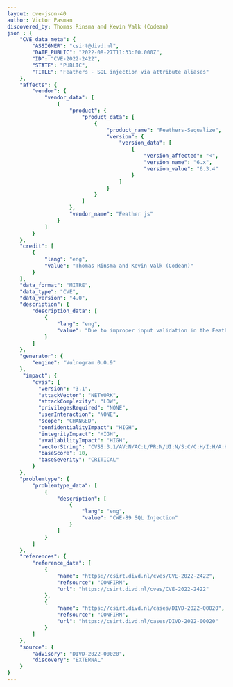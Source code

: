 ```yaml
---
layout: cve-json-40
author: Victor Pasman
discovered_by: Thomas Rinsma and Kevin Valk (Codean)
json : {
    "CVE_data_meta": {
        "ASSIGNER": "csirt@divd.nl",
        "DATE_PUBLIC": "2022-08-27T11:33:00.000Z",
        "ID": "CVE-2022-2422",
        "STATE": "PUBLIC",
        "TITLE": "Feathers - SQL injection via attribute aliases"
    },
    "affects": {
        "vendor": {
            "vendor_data": [
                {
                    "product": {
                        "product_data": [
                            {
                                "product_name": "Feathers-Sequalize",
                                "version": {
                                    "version_data": [
                                        {
                                            "version_affected": "<",
                                            "version_name": "6.x",
                                            "version_value": "6.3.4"
                                        }
                                    ]
                                }
                            }
                        ]
                    },
                    "vendor_name": "Feather js"
                }
            ]
        }
    },
    "credit": [
        {
            "lang": "eng",
            "value": "Thomas Rinsma and Kevin Valk (Codean)"
        }
    ],
    "data_format": "MITRE",
    "data_type": "CVE",
    "data_version": "4.0",
    "description": {
        "description_data": [
            {
                "lang": "eng",
                "value": "Due to improper input validation in the Feathers js library, it is possible to perform a SQL injection attack on the back-end database, in case the feathers-sequelize package is used."
            }
        ]
    },
    "generator": {
        "engine": "Vulnogram 0.0.9"
    },
     "impact": {
        "cvss": {
          "version": "3.1",
          "attackVector": "NETWORK",
          "attackComplexity": "LOW",
          "privilegesRequired": "NONE",
          "userInteraction": "NONE",
          "scope": "CHANGED",
          "confidentialityImpact": "HIGH",
          "integrityImpact": "HIGH",
          "availabilityImpact": "HIGH",
          "vectorString": "CVSS:3.1/AV:N/AC:L/PR:N/UI:N/S:C/C:H/I:H/A:H",
          "baseScore": 10,
          "baseSeverity": "CRITICAL"
        }
    },
    "problemtype": {
        "problemtype_data": [
            {
                "description": [
                    {
                        "lang": "eng",
                        "value": "CWE-89 SQL Injection"
                    }
                ]
            }
        ]
    },
    "references": {
        "reference_data": [
            {
                "name": "https://csirt.divd.nl/cves/CVE-2022-2422",
                "refsource": "CONFIRM",
                "url": "https://csirt.divd.nl/cves/CVE-2022-2422"
            },
            {
                "name": "https://csirt.divd.nl/cases/DIVD-2022-00020",
                "refsource": "CONFIRM",
                "url": "https://csirt.divd.nl/cases/DIVD-2022-00020"
            }
        ]
    },
    "source": {
        "advisory": "DIVD-2022-00020",
        "discovery": "EXTERNAL"
    }
}
---
```

